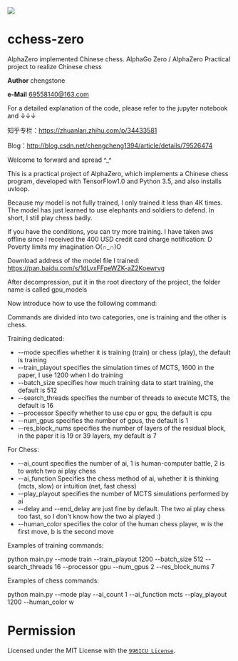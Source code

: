 <a href="https://996.icu"><img src="https://img.shields.io/badge/link-996.icu-red.svg"></a>
# cchess-zero
AlphaZero implemented Chinese chess. AlphaGo Zero / AlphaZero Practical project to realize Chinese chess

__Author__ chengstone

__e-Mail__ 69558140@163.com

For a detailed explanation of the code, please refer to the jupyter notebook and ↓↓↓

知乎专栏：https://zhuanlan.zhihu.com/p/34433581

Blog：http://blog.csdn.net/chengcheng1394/article/details/79526474

Welcome to forward and spread ^_^

This is a practical project of AlphaZero, which implements a Chinese chess program, developed with TensorFlow1.0 and Python 3.5, and also installs uvloop.

Because my model is not fully trained, I only trained it less than 4K times. The model has just learned to use elephants and soldiers to defend. In short, I still play chess badly.

If you have the conditions, you can try more training. I have taken aws offline since I received the 400 USD credit card charge notification: D Poverty limits my imagination O(∩_∩)O

Download address of the model file I trained: https://pan.baidu.com/s/1dLvxFFpeWZK-aZ2Koewrvg

After decompression, put it in the root directory of the project, the folder name is called gpu_models

Now introduce how to use the following command:

Commands are divided into two categories, one is training and the other is chess.

Training dedicated:

 - --mode specifies whether it is training (train) or chess (play), the default is training
 - --train_playout specifies the simulation times of MCTS, 1600 in the paper, I use 1200 when I do training
 - --batch_size specifies how much training data to start training, the default is 512
 - --search_threads specifies the number of threads to execute MCTS, the default is 16
 - --processor Specify whether to use cpu or gpu, the default is cpu
 - --num_gpus specifies the number of gpus, the default is 1
 - --res_block_nums specifies the number of layers of the residual block, in the paper it is 19 or 39 layers, my default is 7


For Chess:

 - --ai_count specifies the number of ai, 1 is human-computer battle, 2 is to watch two ai play chess
 - --ai_function Specifies the chess method of ai, whether it is thinking (mcts, slow) or intuition (net, fast chess)
 - --play_playout specifies the number of MCTS simulations performed by ai
 - --delay and --end_delay are just fine by default. The two ai play chess too fast, so I don't know how the two ai played :)
 - --human_color specifies the color of the human chess player, w is the first move, b is the second move


Examples of training commands:

python main.py --mode train --train_playout 1200 --batch_size 512 --search_threads 16 --processor gpu --num_gpus 2 --res_block_nums 7

Examples of chess commands:

python main.py --mode play --ai_count 1 --ai_function mcts --play_playout 1200 --human_color w

# Permission
Licensed under the MIT License with the [`996ICU License`](https://github.com/996icu/996.ICU/blob/master/LICENSE).